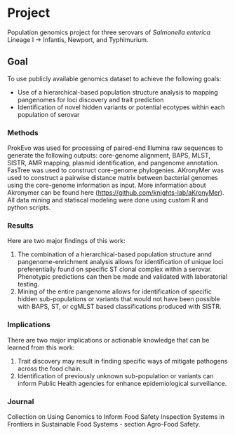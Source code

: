 # Project

Population genomics project for three serovars of *Salmonella enterica* Lineage I -> Infantis, Newport, and Typhimurium.

## Goal

To use publicly available genomics dataset to achieve the following goals:

* Use of a hierarchical-based population structure analysis to mapping pangenomes for loci discovery and trait prediction
* Identification of novel hidden variants or potential ecotypes within each population of serovar

### Methods

ProkEvo was used for processing of paired-end Illumina raw sequences to generate the following outputs: core-genome alignment, BAPS, MLST, 
SISTR, AMR mapping, plasmid identification, and pangenome annotation. 
FasTree was used to construct core-genome phylogenies. 
AKronyMer was used to construct a pairwise distance matrix between bacterial genomes using the core-genome information as input. More information about Akronymer 
can be found here (https://github.com/knights-lab/aKronyMer).
All data mining and statiscal modeling were done using custom R and python scripts. 

### Results 

Here are two major findings of this work:

1. The combination of a hierarchical-based population structure annd pangenome-enrichment analysis allows for identification of unique loci preferentially found on specific ST clonal complex within a serovar. Phenotypic predictions can then be made and validated with laboratorial testing. 
2. Mining of the entire pangenome allows for identification of specific hidden sub-populations or variants that would not have been possible with BAPS, ST, or cgMLST based classifications produced with SISTR. 

### Implications 

There are two major implications or actionable knowledge that can be learned from this work:

1. Trait discovery may result in finding specific ways of mitigate pathogens across the food chain. 
2. Identification of previously unknown sub-population or variants can inform Public Health agencies for enhance epidemiological surveillance. 

### Journal

Collection on Using Genomics to Inform Food Safety Inspection Systems in Frontiers in Sustainable Food Systems - section Agro-Food Safety.
